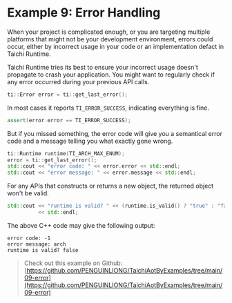 # Example 9: Error Handling

When your project is complicated enough, or you are targeting multiple
platforms that might not be your development environment, errors could
occur, either by incorrect usage in your code or an implementation defact
in Taichi Runtime.

Taichi Runtime tries its best to ensure your incorrect usage doesn't
propagate to crash your application. You might want to regularly check if
any error occurred during your previous API calls.

```cpp
ti::Error error = ti::get_last_error();
```

In most cases it reports `TI_ERROR_SUCCESS`, indicating everything is
fine.

```cpp
assert(error.error == TI_ERROR_SUCCESS);
```

But if you missed something, the error code will give you a semantical
error code and a message telling you what exactly gone wrong.

```cpp
ti::Runtime runtime(TI_ARCH_MAX_ENUM);
error = ti::get_last_error();
std::cout << "error code: " << error.error << std::endl;
std::cout << "error message: " << error.message << std::endl;
```

For any APIs that constructs or returns a new object, the returned object
won't be valid.

```cpp
std::cout << "runtime is valid? " << (runtime.is_valid() ? "true" : "false")
          << std::endl;
```

The above C++ code may give the following output:

```plaintext
error code: -1
error message: arch
runtime is valid? false
```

> Check out this example on Github: [https://github.com/PENGUINLIONG/TaichiAotByExamples/tree/main/09-error](https://github.com/PENGUINLIONG/TaichiAotByExamples/tree/main/09-error)